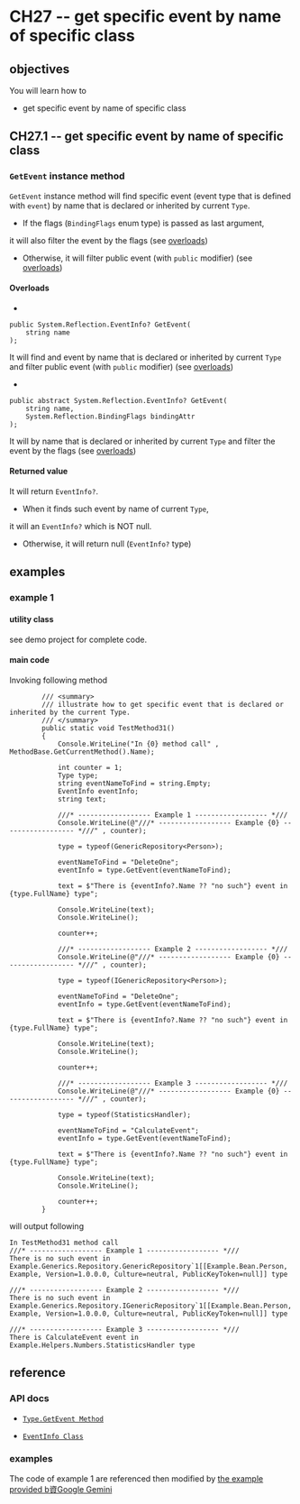 # CH27 -- get specific event by name of specific class
## objectives
You will learn how to

+ get specific event by name of specific class

## CH27.1 -- get specific event by name of specific class
### `GetEvent` instance method
`GetEvent` instance method will find specific event (event type that is defined with `event`) by name that is declared or inherited by current `Type`.

+ If the flags (`BindingFlags` enum type) is passed as last argument,

it will also filter the event by the flags (see [overloads](https://learn.microsoft.com/en-us/dotnet/api/system.type.getevent?view=net-8.0#system-type-getevent(system-string-system-reflection-bindingflags)))

+ Otherwise, it will filter public event (with `public` modifier) (see [overloads](https://learn.microsoft.com/en-us/dotnet/api/system.type.getevent?view=net-8.0#system-type-getevent(system-string)))

#### Overloads

+ 

```
public System.Reflection.EventInfo? GetEvent(
    string name
);
```

It will find and event by name that is declared or inherited by current `Type` and filter public event (with `public` modifier) (see [overloads](https://learn.microsoft.com/en-us/dotnet/api/system.type.getevent?view=net-8.0#system-type-getevent(system-string)))

+

```
public abstract System.Reflection.EventInfo? GetEvent(
    string name, 
    System.Reflection.BindingFlags bindingAttr
);
```

It will by name that is declared or inherited by current `Type` and filter the event by the flags (see [overloads](https://learn.microsoft.com/en-us/dotnet/api/system.type.getevent?view=net-8.0#system-type-getevent(system-string-system-reflection-bindingflags)))
#### Returned value
It will return `EventInfo?`.

+ When it finds such event by name of current `Type`, 

it will an `EventInfo?` which is NOT null.

+ Otherwise, it will return null (`EventInfo?` type)

## examples
### example 1
#### utility class
see demo project for complete code.
#### main code
Invoking following method

```
        /// <summary>
        /// illustrate how to get specific event that is declared or inherited by the current Type.
        /// </summary>
        public static void TestMethod31()
        {
            Console.WriteLine("In {0} method call" , MethodBase.GetCurrentMethod().Name);

            int counter = 1;
            Type type;
            string eventNameToFind = string.Empty;
            EventInfo eventInfo;
            string text;

            ///* ------------------ Example 1 ------------------ *///
            Console.WriteLine(@"///* ------------------ Example {0} ------------------ *///" , counter);

            type = typeof(GenericRepository<Person>);

            eventNameToFind = "DeleteOne";
            eventInfo = type.GetEvent(eventNameToFind);

            text = $"There is {eventInfo?.Name ?? "no such"} event in {type.FullName} type";

            Console.WriteLine(text);
            Console.WriteLine();

            counter++;

            ///* ------------------ Example 2 ------------------ *///
            Console.WriteLine(@"///* ------------------ Example {0} ------------------ *///" , counter);

            type = typeof(IGenericRepository<Person>);

            eventNameToFind = "DeleteOne";
            eventInfo = type.GetEvent(eventNameToFind);

            text = $"There is {eventInfo?.Name ?? "no such"} event in {type.FullName} type";

            Console.WriteLine(text);
            Console.WriteLine();

            counter++;

            ///* ------------------ Example 3 ------------------ *///
            Console.WriteLine(@"///* ------------------ Example {0} ------------------ *///" , counter);

            type = typeof(StatisticsHandler);

            eventNameToFind = "CalculateEvent";
            eventInfo = type.GetEvent(eventNameToFind);

            text = $"There is {eventInfo?.Name ?? "no such"} event in {type.FullName} type";

            Console.WriteLine(text);
            Console.WriteLine();

            counter++;
        }
```

will output following

```
In TestMethod31 method call
///* ------------------ Example 1 ------------------ *///
There is no such event in Example.Generics.Repository.GenericRepository`1[[Example.Bean.Person, Example, Version=1.0.0.0, Culture=neutral, PublicKeyToken=null]] type

///* ------------------ Example 2 ------------------ *///
There is no such event in Example.Generics.Repository.IGenericRepository`1[[Example.Bean.Person, Example, Version=1.0.0.0, Culture=neutral, PublicKeyToken=null]] type

///* ------------------ Example 3 ------------------ *///
There is CalculateEvent event in Example.Helpers.Numbers.StatisticsHandler type

```

## reference
### API docs
+ [`Type.GetEvent Method`](https://learn.microsoft.com/en-us/dotnet/api/system.type.getevent?view=net-8.0)

+ [`EventInfo Class`](https://learn.microsoft.com/en-us/dotnet/api/system.reflection.eventinfo?view=net-8.0)

### examples
The code of example 1 are referenced then modified by [the example provided b資Google Gemini](https://g.co/gemini/share/040c487610c1)